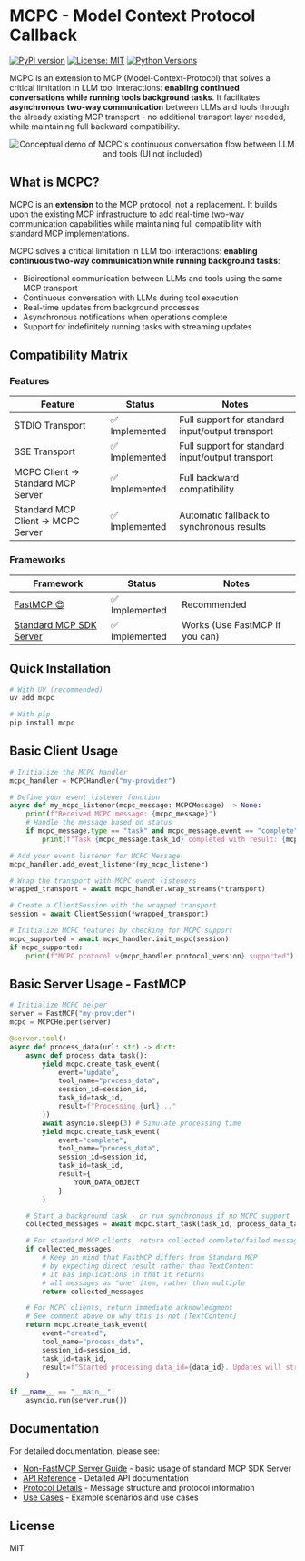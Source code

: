 # MCPC - Model Context Protocol Callback

[![PyPI version](https://badge.fury.io/py/mcpc.svg)](https://badge.fury.io/py/mcpc)
[![License: MIT](https://img.shields.io/badge/License-MIT-yellow.svg)](https://opensource.org/licenses/MIT)
[![Python Versions](https://img.shields.io/pypi/pyversions/mcpc.svg)](https://pypi.org/project/mcpc/)

MCPC is an extension to MCP (Model-Context-Protocol) that solves a critical limitation in LLM tool interactions: **enabling continued conversations while running tools background tasks**. It facilitates **asynchronous two-way communication** between LLMs and tools through the already existing MCP transport - no additional transport layer needed, while maintaining full backward compatibility.

<p align="center">
  <img src="assets/mcpc-demo_540.avif" alt="Conceptual demo of MCPC's continuous conversation flow between LLM and tools (UI not included)">
</p>

## What is MCPC?

MCPC is an **extension** to the MCP protocol, not a replacement. It builds upon the existing MCP infrastructure to add real-time two-way communication capabilities while maintaining full compatibility with standard MCP implementations.

MCPC solves a critical limitation in LLM tool interactions: **enabling continuous two-way communication while running background tasks**:

- Bidirectional communication between LLMs and tools using the same MCP transport
- Continuous conversation with LLMs during tool execution
- Real-time updates from background processes
- Asynchronous notifications when operations complete
- Support for indefinitely running tasks with streaming updates

## Compatibility Matrix

### Features

| Feature                           | Status         | Notes                                            |
| --------------------------------- | -------------- | ------------------------------------------------ |
| STDIO Transport                   | ✅ Implemented | Full support for standard input/output transport |
| SSE Transport                     | ✅ Implemented | Full support for standard input/output transport |
| MCPC Client → Standard MCP Server | ✅ Implemented | Full backward compatibility                      |
| Standard MCP Client → MCPC Server | ✅ Implemented | Automatic fallback to synchronous results        |

### Frameworks

| Framework                                                  | Status         | Notes                          |
| ---------------------------------------------------------- | -------------- | ------------------------------ |
| [FastMCP 😎](#basic-server-usage---fastmcp)                | ✅ Implemented | Recommended                    |
| [Standard MCP SDK Server](docs/standard-mcp-sdk-server.md) | ✅ Implemented | Works (Use FastMCP if you can) |

## Quick Installation

```bash
# With UV (recommended)
uv add mcpc

# With pip
pip install mcpc
```

## Basic Client Usage

```python
# Initialize the MCPC handler
mcpc_handler = MCPCHandler("my-provider")

# Define your event listener function
async def my_mcpc_listener(mcpc_message: MCPCMessage) -> None:
    print(f"Received MCPC message: {mcpc_message}")
    # Handle the message based on status
    if mcpc_message.type == "task" and mcpc_message.event == "complete":
        print(f"Task {mcpc_message.task_id} completed with result: {mcpc_message.result}")

# Add your event listener for MCPC Message
mcpc_handler.add_event_listener(my_mcpc_listener)

# Wrap the transport with MCPC event listeners
wrapped_transport = await mcpc_handler.wrap_streams(*transport)

# Create a ClientSession with the wrapped transport
session = await ClientSession(*wrapped_transport)

# Initialize MCPC features by checking for MCPC support
mcpc_supported = await mcpc_handler.init_mcpc(session)
if mcpc_supported:
    print(f"MCPC protocol v{mcpc_handler.protocol_version} supported")
```

## Basic Server Usage - FastMCP

```python
# Initialize MCPC helper
server = FastMCP("my-provider")
mcpc = MCPCHelper(server)

@server.tool()
async def process_data(url: str) -> dict:
    async def process_data_task():
        yield mcpc.create_task_event(
            event="update",
            tool_name="process_data",
            session_id=session_id,
            task_id=task_id,
            result=f"Processing {url}..."
        ))
        await asyncio.sleep(3) # Simulate processing time
        yield mcpc.create_task_event(
            event="complete",
            tool_name="process_data",
            session_id=session_id,
            task_id=task_id,
            result={
                YOUR_DATA_OBJECT
            }
        )

    # Start a background task - or run synchronous if no MCPC support
    collected_messages = await mcpc.start_task(task_id, process_data_task)

    # For standard MCP clients, return collected complete/failed messages
    if collected_messages:
        # Keep in mind that FastMCP differs from Standard MCP
        # by expecting direct result rather than TextContent
        # It has implications in that it returns
        # all messages as "one" item, rather than multiple
        return collected_messages

    # For MCPC clients, return immediate acknowledgment
    # See comment above on why this is not [TextContent]
    return mcpc.create_task_event(
        event="created",
        tool_name="process_data",
        session_id=session_id,
        task_id=task_id,
        result=f"Started processing data_id={data_id}. Updates will stream in real-time."
    )

if __name__ == "__main__":
    asyncio.run(server.run())
```

## Documentation

For detailed documentation, please see:

- [Non-FastMCP Server Guide](docs/standard-mcp-sdk-server.md) - basic usage of standard MCP SDK Server
- [API Reference](docs/api-reference.md) - Detailed API documentation
- [Protocol Details](docs/protocol-details.md) - Message structure and protocol information
- [Use Cases](docs/use-cases.md) - Example scenarios and use cases

## License

MIT
